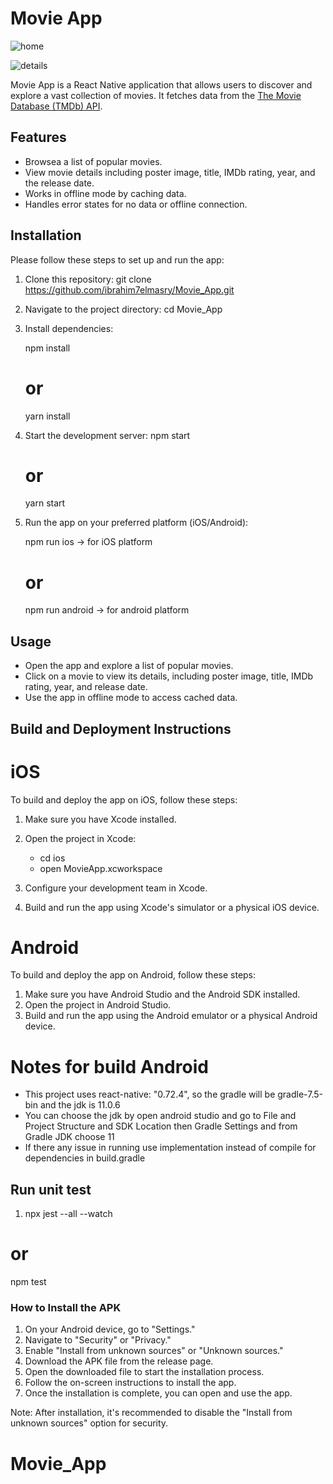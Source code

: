 # Movie App
![home](https://github.com/ibrahim7elmasry/Movie_App/assets/19375545/0cb89b4d-709a-4d0b-a5af-843dd50d2f11)


![details](https://github.com/ibrahim7elmasry/Movie_App/assets/19375545/a8626f89-3ae5-4e1e-bbb6-e545fcfe4f67)


Movie App is a React Native application that allows users to discover and explore a vast collection of movies. It fetches data from the [The Movie Database (TMDb) API](https://api.themoviedb.org).

## Features

- Browsea a list of popular movies.
- View movie details including poster image, title, IMDb rating, year, and the release date.
- Works in offline mode by caching data.
- Handles error states for no data or offline connection.

## Installation

Please follow these steps to set up and run the app:

1. Clone this repository:
   git clone https://github.com/ibrahim7elmasry/Movie_App.git

2. Navigate to the project directory:
   cd Movie_App

3. Install dependencies:

   npm install 
   # or
   yarn install

4. Start the development server:
   npm start 
   # or
   yarn start

5. Run the app on your preferred platform (iOS/Android):

   npm run ios -> for iOS platform
   # or
   npm run android -> for android platform

## Usage
   - Open the app and explore a list of popular movies.
   - Click on a movie to view its details, including poster image, title, IMDb rating, year, and release date.
   - Use the app in offline mode to access cached data.


## Build and Deployment Instructions
 # iOS
To build and deploy the app on iOS, follow these steps:
1. Make sure you have Xcode installed.
2. Open the project in Xcode:
   - cd ios
   - open MovieApp.xcworkspace  

3. Configure your development team in Xcode.
4. Build and run the app using Xcode's simulator or a physical iOS device.

 # Android
To build and deploy the app on Android, follow these steps:
   1. Make sure you have Android Studio and the Android SDK installed.
   2. Open the project in Android Studio.
   3. Build and run the app using the Android emulator or a physical Android device.

# Notes for build Android
   - This project uses react-native: "0.72.4", so the gradle will be gradle-7.5-bin and the jdk is 11.0.6
   - You can choose the jdk by open android studio and go to File and Project Structure and SDK Location then Gradle Settings and from Gradle JDK choose 11
   - If there any issue in running use implementation instead of compile for dependencies in build.gradle
   ## Run unit test
   1. npx jest --all --watch 
   # or 
   npm test

   ### How to Install the APK

   1. On your Android device, go to "Settings."
   2. Navigate to "Security" or "Privacy."
   3. Enable "Install from unknown sources" or "Unknown sources."
   4. Download the APK file from the release page.
   5. Open the downloaded file to start the installation process.
   6. Follow the on-screen instructions to install the app.
   7. Once the installation is complete, you can open and use the app.

   Note: After installation, it's recommended to disable the "Install from unknown sources" option for security.
# Movie_App
